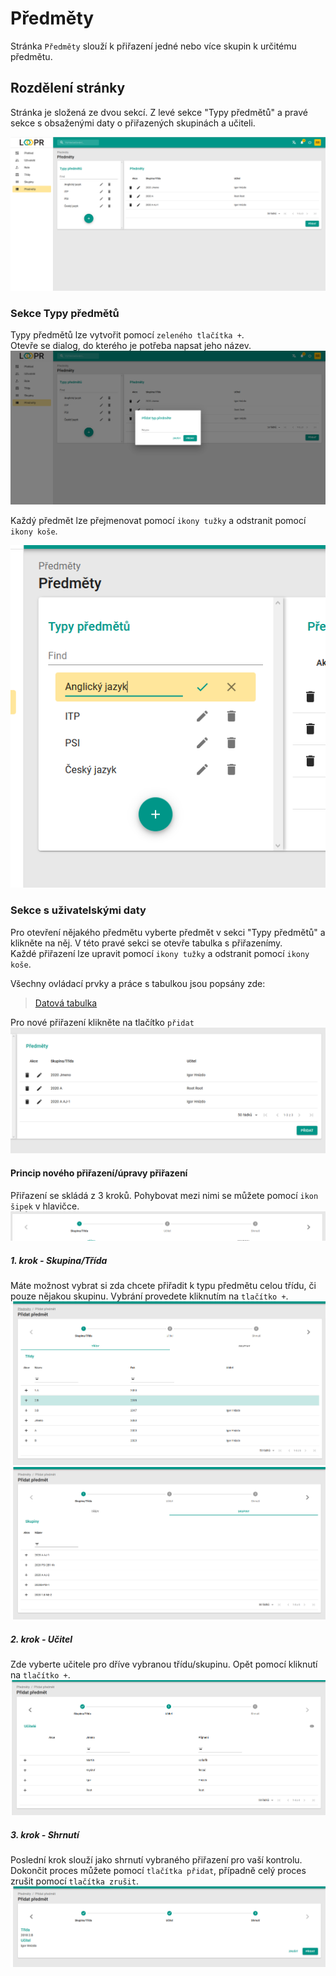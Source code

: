 # Předměty
Stránka `Předměty` slouží k přiřazení jedné nebo více skupin k určitému předmětu.

## Rozdělení stránky
Stránka je složená ze dvou sekcí. Z levé sekce "Typy předmětů" a pravé sekce s obsaženými daty o přiřazených skupinách a učiteli.

![](images/subjects.png)

### Sekce Typy předmětů
Typy předmětů lze vytvořit pomocí `zeleného tlačítka +`.   
Otevře se dialog, do kterého je potřeba napsat jeho název.
![](images/subject-adding.png)

Každý předmět lze přejmenovat pomocí `ikony tužky` a odstranit pomocí `ikony koše`.

![](images/subject-editing.png)

### Sekce s uživatelskými daty
Pro otevření nějakého předmětu vyberte předmět v sekci "Typy předmětů" a klikněte na něj. V této pravé sekci se otevře tabulka s přiřazenímy.   
Každé přiřazení lze upravit pomocí `ikony tužky` a odstranit pomocí `ikony koše`.

Všechny ovládací prvky a práce s tabulkou jsou popsány zde: 
> [Datová tabulka](cs/components/materialTable/)

Pro nové přiřazení klikněte na tlačítko `přidat`
![](images/assignments.png)

#### Princip nového přiřazení/úpravy přiřazení
Přiřazení se skládá z 3 kroků. Pohybovat mezi nimi se můžete pomocí `ikon šipek` v hlavičce.
![](images/assignments-editing-header.png)

##### 1. krok - Skupina/Třída
Máte možnost vybrat si zda chcete přiřadit k typu předmětu celou třídu, či pouze nějakou skupinu. Vybrání provedete kliknutím na `tlačítko +`.
![](images/assignments-editing-firststep.png)
![](images/assignments-editing-firststep2.png)

##### 2. krok - Učitel
Zde vyberte učitele pro dříve vybranou třídu/skupinu. Opět pomocí kliknutí na `tlačítko +`.
![](images/assignments-editing-secondstep.png)

##### 3. krok - Shrnutí
Poslední krok slouží jako shrnutí vybraného přiřazení pro vaší kontrolu. Dokončit proces můžete pomocí `tlačítka přidat`, případně celý proces zrušit pomocí `tlačítka zrušit`.
![](images/assignments-editing-thirdstep.png)
